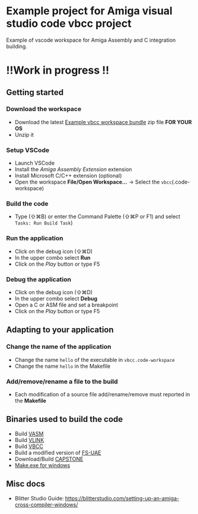# Example project for Amiga visual studio code vbcc project
Example of vscode workspace for Amiga Assembly and C integration building.

# !!Work in progress !!

## Getting started
### Download the workspace
- Download the latest [Example vbcc workspace bundle](https://github.com/prb28/vscode-amiga-vbcc-example/releases) zip file **FOR YOUR OS** 
- Unzip it

### Setup VSCode
- Launch VSCode
- Install the *Amiga Assembly Extension* extension
- Install Microsoft C/C++ extension (optional)
- Open the workspace **File/Open Workspace...** -> Select the `vbcc`(.code-workspace)

### Build the code
- Type (⇧⌘B) or enter the Command Palette (⇧⌘P or F1) and select `Tasks: Run Build Task`)

### Run the application
- Click on the debug icon (⇧⌘D)
- In the upper combo select **Run**
- Click on the *Play* button or type F5

### Debug the application
- Click on the debug icon (⇧⌘D)
- In the upper combo select **Debug**
- Open a C or ASM file and set a breakpoint
- Click on the *Play* button or type F5

## Adapting to your application
### Change the name of the application
- Change the name `hello` of the executable in `vbcc.code-workspace`
- Change the name `hello` in the Makefile

### Add/remove/rename a file to the build
- Each modification of a source file add/rename/remove must reported in the **Makefile**

## Binaries used to build the code
- Build [VASM](http://sun.hasenbraten.de/vasm/index.php?view=main)
- Build [VLINK](http://sun.hasenbraten.de/vlink/index.php?view=main)
- Build [VBCC](http://sun.hasenbraten.de/vlink/index.php?view=main)
- Build a modified version of [FS-UAE](https://github.com/prb28/fs-uae)
- Download/Build [CAPSTONE](http://www.capstone-engine.org/download.html)
- [Make.exe for windows](https://sourceforge.net/projects/gnuwin32/)

## Misc docs
- Blitter Studio Guide: https://blitterstudio.com/setting-up-an-amiga-cross-compiler-windows/
